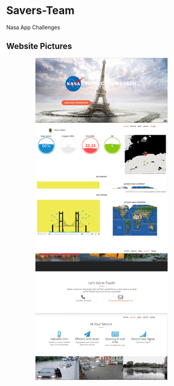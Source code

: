 # Savers-Team
Nasa App Challenges
## Website Pictures
<p align="center">
  <img src="../../img/web1.png" width="350px"/><br>
  <img src="../../img/web2.png" width="350px"/><br>
  <img src="../../img/web3.png" width="350px"/><br>
  <img src="../../img/web4.png" width="350px"/><br>
  <img src="../../img/web5.png" width="350px"/>
</p>
